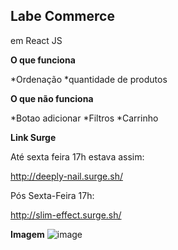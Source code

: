 ## Labe Commerce ##
em React JS

				




**O que funciona**

*Ordenação
*quantidade de produtos



**O que não funciona**

*Botao adicionar
*Filtros
*Carrinho




**Link Surge**

Até sexta feira 17h estava assim:

http://deeply-nail.surge.sh/

Pós Sexta-Feira 17h:

http://slim-effect.surge.sh/

**Imagem**
![image](https://user-images.githubusercontent.com/79425709/118422503-bb168980-b699-11eb-92ed-e127ed725ae0.png)

